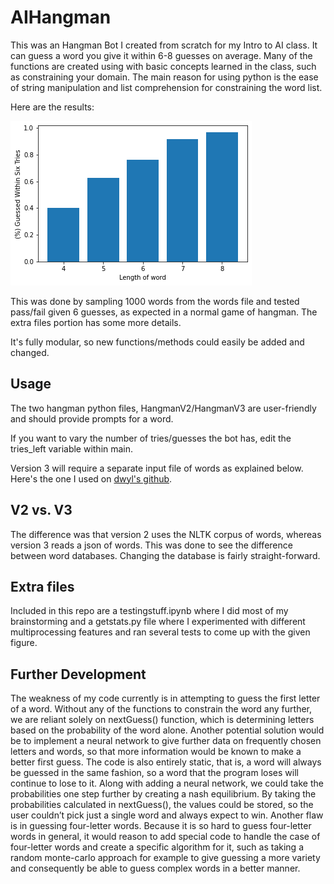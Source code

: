 # AIHangman

This was an Hangman Bot I created from scratch for my Intro to AI class. It can guess a word you give it within 6-8 guesses on average.
Many of the functions are created using with basic concepts learned in the class, such as constraining your domain.
The main reason for using python is the ease of string manipulation and list comprehension for constraining the word list.

Here are the results:

![](testdata.png)

This was done by sampling 1000 words from the words file and tested pass/fail given 6 guesses, as expected in a normal game of hangman.
The extra files portion has some more details.


It's fully modular, so new functions/methods could easily be added and changed.

## Usage

The two hangman python files, HangmanV2/HangmanV3 are user-friendly and should provide prompts for a word.

If you want to vary the number of tries/guesses the bot has, edit the tries_left variable within main.

Version 3 will require a separate input file of words as explained below.
  Here's the one I used on [dwyl's github](https://github.com/dwyl/english-words).

## V2 vs. V3

The difference was that version 2 uses the NLTK corpus of words, whereas version 3 reads a json of words.
This was done to see the difference between word databases. Changing the database is fairly straight-forward.

## Extra files

Included in this repo are a testingstuff.ipynb where I did most of my brainstorming and a getstats.py file where I experimented with different multiprocessing features and ran several tests to come up with the given figure.

## Further Development

The weakness of my code currently is in attempting to guess the first letter of a word. Without any of the functions to constrain the word any further, we are reliant solely on nextGuess() function, which is determining letters based on the probability of the word alone. Another potential solution would be to implement a neural network to give further data on frequently chosen letters and words, so that more information would be known to make a better first guess. The code is also entirely static, that is, a word will always be guessed in the same fashion, so a word that the program loses will continue to lose to it. Along with adding a neural network, we could take the probabilities one step further by creating a nash equilibrium. By taking the probabilities calculated in nextGuess(), the values could be stored, so the user couldn’t pick just a single word and always expect to win. Another flaw is in guessing four-letter words. Because it is so hard to guess four-letter words in general, it would reason to add special code to handle the case of four-letter words and create a specific algorithm for it, such as taking a random monte-carlo approach for example to give guessing a more variety and consequently be able to guess complex words in a better manner.
